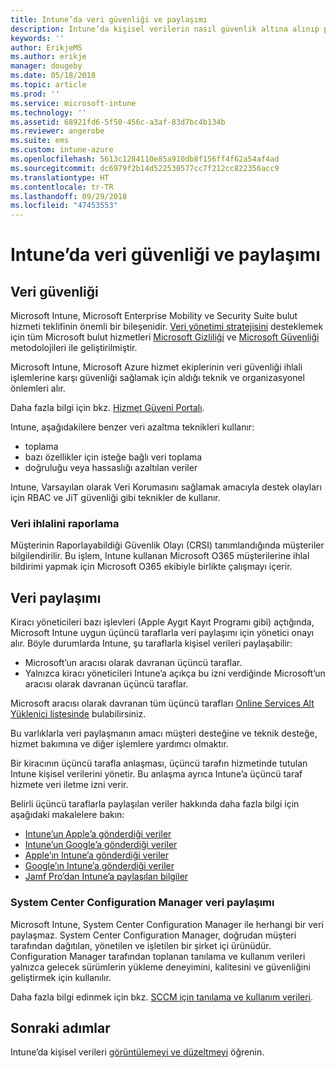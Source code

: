```yaml
---
title: Intune’da veri güvenliği ve paylaşımı
description: Intune’da kişisel verilerin nasıl güvenlik altına alınıp paylaşıldığını öğrenin.
keywords: ''
author: ErikjeMS
ms.author: erikje
manager: dougeby
ms.date: 05/18/2018
ms.topic: article
ms.prod: ''
ms.service: microsoft-intune
ms.technology: ''
ms.assetid: 68921fd6-5f50-456c-a3af-83d7bc4b134b
ms.reviewer: angerobe
ms.suite: ems
ms.custom: intune-azure
ms.openlocfilehash: 5613c1284110e85a910db8f156ff4f62a54af4ad
ms.sourcegitcommit: dc6979f2b14d522530577cc7f212cc822356acc9
ms.translationtype: HT
ms.contentlocale: tr-TR
ms.lasthandoff: 09/29/2018
ms.locfileid: "47453553"
---
```

# <a name="data-security-and-sharing-in-intune"></a>Intune’da veri güvenliği ve paylaşımı


## <a name="data-security"></a>Veri güvenliği

Microsoft Intune, Microsoft Enterprise Mobility ve Security Suite bulut hizmeti teklifinin önemli bir bileşenidir. [Veri yönetimi stratejisini](https://www.microsoft.com/en-us/TrustCenter/Security/default.aspx) desteklemek için tüm Microsoft bulut hizmetleri [Microsoft Gizliliği](https://www.microsoft.com/en-us/trustcenter/privacy) ve [Microsoft Güvenliği](https://www.microsoft.com/en-us/trustcenter/security/) metodolojileri ile geliştirilmiştir.  

Microsoft Intune, Microsoft Azure hizmet ekiplerinin veri güvenliği ihlali işlemlerine karşı güvenliği sağlamak için aldığı teknik ve organizasyonel önlemleri alır.

Daha fazla bilgi için bkz. [Hizmet Güveni Portalı](https://www.microsoft.com/en-us/TrustCenter/stp).

Intune, aşağıdakilere benzer veri azaltma teknikleri kullanır:

- toplama
- bazı özellikler için isteğe bağlı veri toplama
- doğruluğu veya hassaslığı azaltılan veriler

Intune, Varsayılan olarak Veri Korumasını sağlamak amacıyla destek olayları için RBAC ve JiT güvenliği gibi teknikler de kullanır. 

### <a name="data-breach-reporting"></a>Veri ihlalini raporlama

Müşterinin Raporlayabildiği Güvenlik Olayı (CRSI) tanımlandığında müşteriler bilgilendirilir. Bu işlem, Intune kullanan Microsoft O365 müşterilerine ihlal bildirimi yapmak için Microsoft O365 ekibiyle birlikte çalışmayı içerir.

## <a name="data-sharing"></a>Veri paylaşımı

Kiracı yöneticileri bazı işlevleri (Apple Aygıt Kayıt Programı gibi) açtığında, Microsoft Intune uygun üçüncü taraflarla veri paylaşımı için yönetici onayı alır. Böyle durumlarda Intune, şu taraflarla kişisel verileri paylaşabilir:

- Microsoft’un aracısı olarak davranan üçüncü taraflar.
- Yalnızca kiracı yöneticileri Intune’a açıkça bu izni verdiğinde Microsoft’un aracısı olarak davranan üçüncü taraflar.

Microsoft aracısı olarak davranan tüm üçüncü tarafları [Online Services Alt Yüklenici listesinde](https://aka.ms/Online_Serv_Subcontractor_List) bulabilirsiniz.

Bu varlıklarla veri paylaşmanın amacı müşteri desteğine ve teknik desteğe, hizmet bakımına ve diğer işlemlere yardımcı olmaktır.

Bir kiracının üçüncü tarafla anlaşması, üçüncü tarafın hizmetinde tutulan Intune kişisel verilerini yönetir. Bu anlaşma ayrıca Intune’a üçüncü taraf hizmete veri iletme izni verir.  

Belirli üçüncü taraflarla paylaşılan veriler hakkında daha fazla bilgi için aşağıdaki makalelere bakın:
- [Intune’un Apple’a gönderdiği veriler](data-intune-sends-to-apple.md)
- [Intune’un Google’a gönderdiği veriler](data-intune-sends-to-google.md)
- [Apple’ın Intune’a gönderdiği veriler](data-apple-sends-to-intune.md)
- [Google’ın Intune’a gönderdiği veriler](data-google-sends-to-intune.md)
- [Jamf Pro’dan Intune’a paylaşılan bilgiler](conditional-access-integrate-jamf.md#information-shared-from-jamf-pro-to-intune)

### <a name="system-center-configuration-manager-data-sharing"></a>System Center Configuration Manager veri paylaşımı

Microsoft Intune, System Center Configuration Manager ile herhangi bir veri paylaşmaz. System Center Configuration Manager, doğrudan müşteri tarafından dağıtılan, yönetilen ve işletilen bir şirket içi ürünüdür. Configuration Manager tarafından toplanan tanılama ve kullanım verileri yalnızca gelecek sürümlerin yükleme deneyimini, kalitesini ve güvenliğini geliştirmek için kullanılır.

Daha fazla bilgi edinmek için bkz. [SCCM için tanılama ve kullanım verileri](https://docs.microsoft.com/en-us/sccm/core/plan-design/diagnostics/diagnostics-and-usage-data.md). 


## <a name="next-steps"></a>Sonraki adımlar

Intune’da kişisel verileri [görüntülemeyi ve düzeltmeyi](privacy-data-view-correct.md) öğrenin.
